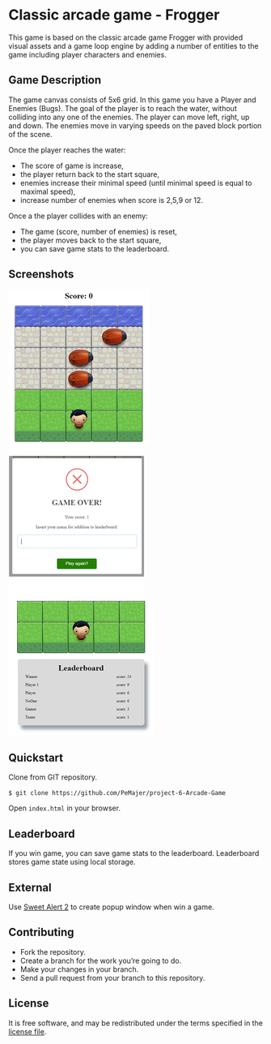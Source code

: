 # Classic arcade game - Frogger
This game is based on the classic arcade game Frogger with provided visual assets and a game loop engine by adding a number of entities to the game including player characters and enemies.

## Game Description
The game canvas consists of 5x6 grid. In this game you have a Player and Enemies (Bugs). The goal of the player is to reach the water, without colliding into any one of the enemies. The player can move left, right, up and down. The enemies move in varying speeds on the paved block portion of the scene.

Once the player reaches the water:
 * The score of game is increase,
 * the player return back to the start square,
 * enemies increase their minimal speed (until minimal speed is equal to maximal speed),
 * increase number of enemies when score is 2,5,9 or 12.

 Once a the player collides with an enemy:
 * The game (score, number of enemies) is reset,
 * the player moves back to the start square,
 * you can save game stats to the leaderboard.

## Screenshots

![Game canvas](images/game.png)
![Win Game](images/popup2.png)
![Leaderboard](images/leader.png)

## Quickstart
Clone from GIT repository.
```
$ git clone https://github.com/PeMajer/project-6-Arcade-Game
```
Open `index.html` in your browser.

## Leaderboard
If you win game, you can save game stats to the leaderboard. Leaderboard stores game state using local storage.

## External
Use [Sweet Alert 2](https://github.com/limonte/sweetalert2) to create popup window when win a game.

## Contributing
* Fork the repository.
* Create a branch for the work you’re going to do.
* Make your changes in your branch.
* Send a pull request from your branch to this repository.

## License
It is free software, and may be redistributed under the terms specified in the [license file](LICENSE.md).

